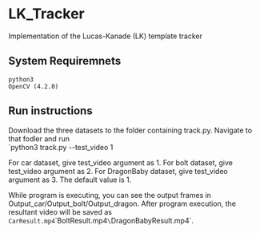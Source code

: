 # LK_Tracker
Implementation of the Lucas-Kanade (LK) template tracker

## System Requiremnets
`python3`<br>
`OpenCV (4.2.0)` <br>

## Run instructions
Download the three datasets to the folder containing track.py. Navigate to that fodler and run<br>
`python3 track.py --test_video 1 <br>

For car dataset, give test_video argument as 1. For bolt dataset, give test_video argument as 2. For DragonBaby dataset, give test_video argument as 3. The default value is 1. 

While program is executing, you can see the output frames in Output_car/Output_bolt/Output_dragon. 
After program execution, the resultant video will be saved as `CarResult.mp4`\`BoltResult.mp4`\`DragonBabyResult.mp4`.
